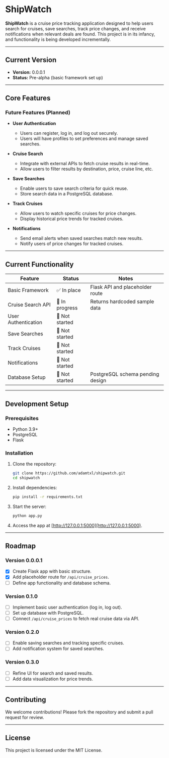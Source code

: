 
# ShipWatch

**ShipWatch** is a cruise price tracking application designed to help users search for cruises, save searches, track price changes, and receive notifications when relevant deals are found. This project is in its infancy, and functionality is being developed incrementally.

---

## **Current Version**

- **Version:** 0.0.0.1
- **Status:** Pre-alpha (basic framework set up)

---

## **Core Features**

### Future Features (Planned)
- **User Authentication**
  - Users can register, log in, and log out securely.
  - Users will have profiles to set preferences and manage saved searches.

- **Cruise Search**
  - Integrate with external APIs to fetch cruise results in real-time.
  - Allow users to filter results by destination, price, cruise line, etc.

- **Save Searches**
  - Enable users to save search criteria for quick reuse.
  - Store search data in a PostgreSQL database.

- **Track Cruises**
  - Allow users to watch specific cruises for price changes.
  - Display historical price trends for tracked cruises.

- **Notifications**
  - Send email alerts when saved searches match new results.
  - Notify users of price changes for tracked cruises.

---

## **Current Functionality**

| Feature                   | Status         | Notes                              |
|---------------------------|----------------|------------------------------------|
| Basic Framework           | ✅ In place    | Flask API and placeholder route   |
| Cruise Search API         | 🚧 In progress | Returns hardcoded sample data     |
| User Authentication       | 🚧 Not started |                                    |
| Save Searches             | 🚧 Not started |                                    |
| Track Cruises             | 🚧 Not started |                                    |
| Notifications             | 🚧 Not started |                                    |
| Database Setup            | 🚧 Not started | PostgreSQL schema pending design  |

---

## **Development Setup**

### Prerequisites
- Python 3.9+
- PostgreSQL
- Flask

### Installation
1. Clone the repository:
   ```bash
   git clone https://github.com/adamtxl/shipwatch.git
   cd shipwatch
   ```
2. Install dependencies:
   ```bash
   pip install -r requirements.txt
   ```
3. Start the server:
   ```bash
   python app.py
   ```
4. Access the app at [http://127.0.0.1:5000](http://127.0.0.1:5000).

---

## **Roadmap**

### **Version 0.0.0.1**
- [x] Create Flask app with basic structure.
- [x] Add placeholder route for `/api/cruise_prices`.
- [ ] Define app functionality and database schema.

### **Version 0.1.0**
- [ ] Implement basic user authentication (log in, log out).
- [ ] Set up database with PostgreSQL.
- [ ] Connect `/api/cruise_prices` to fetch real cruise data via API.

### **Version 0.2.0**
- [ ] Enable saving searches and tracking specific cruises.
- [ ] Add notification system for saved searches.

### **Version 0.3.0**
- [ ] Refine UI for search and saved results.
- [ ] Add data visualization for price trends.

---

## **Contributing**

We welcome contributions! Please fork the repository and submit a pull request for review.

---

## **License**

This project is licensed under the MIT License.